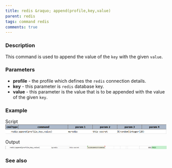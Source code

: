 ```yaml
---
title: redis &raquo; append(profile,key,value)
parent: redis
tags: command redis
comments: true
---
```


### Description
This command is used to append the value of the `key` with the given `value`. 

### Parameters
-  **profile** - the profile which defines the `redis` connection details.
-  **key** - this parameter is `redis` database key.
-  **value** - this parameter is the value that is to be appended with the value of the given `key`.

### Example

Script
![](image/append_01.png)

Output
![](image/append_02.png)

### See also